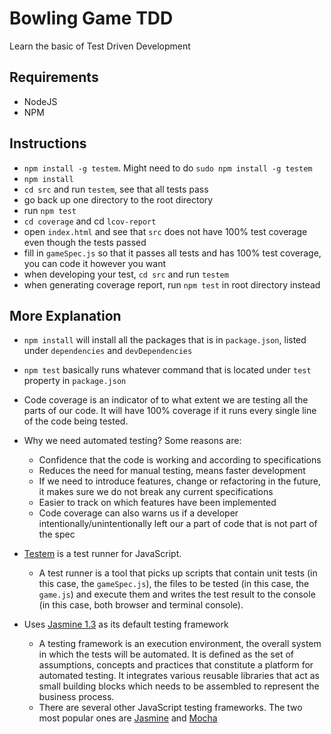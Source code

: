 # Bowling Game TDD
Learn the basic of Test Driven Development

## Requirements
* NodeJS
* NPM

## Instructions
* `npm install -g testem`. Might need to do `sudo npm install -g testem`
* `npm install`
* `cd src` and run `testem`, see that all tests pass
* go back up one directory to the root directory
* run `npm test`
* `cd coverage` and cd `lcov-report`
* open `index.html` and see that `src` does not have 100% test coverage even though the tests passed
* fill in `gameSpec.js` so that it passes all tests and has 100% test coverage, you can code it however you want
* when developing your test, `cd src` and run `testem`
* when generating coverage report, run `npm test` in root directory instead

## More Explanation
* `npm install` will install all the packages that is in `package.json`, listed under `dependencies` and `devDependencies`
* `npm test` basically runs whatever command that is located under `test` property in `package.json`
* Code coverage is an indicator of to what extent we are testing all the parts of our code.  It will have 100% coverage if it runs every single line of the code being tested. 
* Why we need automated testing? Some reasons are:
  * Confidence that the code is working and according to specifications
  * Reduces the need for manual testing, means faster development
  * If we need to introduce features, change or refactoring in the future, it makes sure we do not break any current specifications
  * Easier to track on which features have been implemented
  * Code coverage can also warns us if a developer intentionally/unintentionally left our a part of code that is not part of the spec

* [Testem](https://github.com/testem/testem) is a test runner for JavaScript.
  * A test runner is a tool that picks up scripts that contain unit tests (in this case, the `gameSpec.js`), the files to be tested (in this case, the `game.js`) and execute them and writes the test result to the console (in this case, both browser and terminal console).

* Uses [Jasmine 1.3](http://jasmine.github.io/1.3/introduction.html) as its default testing framework
  * A testing framework is an execution environment, the overall system in which the tests will be automated. It is defined as the set of assumptions, concepts and practices that constitute a platform for automated testing.  It integrates various reusable libraries that act as small building blocks which needs to be assembled to represent the business process.
  * There are several other JavaScript testing frameworks. The two most popular ones are [Jasmine](http://jasmine.github.io/) and [Mocha](https://mochajs.org/)

